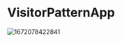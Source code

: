 # VisitorPatternApp

![1672078422841](https://user-images.githubusercontent.com/41327228/210219693-c3aebca8-9212-4766-8973-6e47dc03881e.jpeg)
